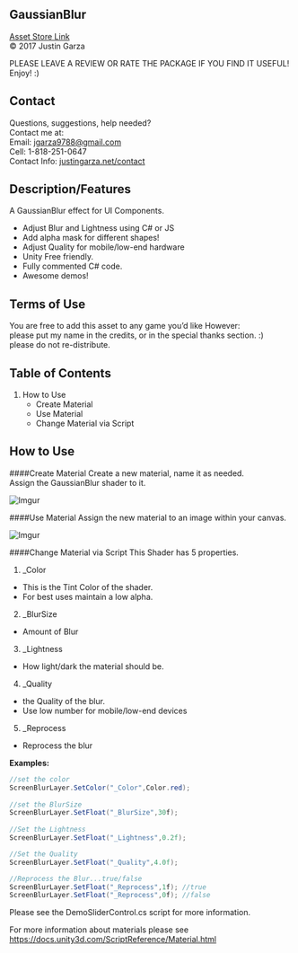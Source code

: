 GaussianBlur
-------------------------------------
[Asset Store Link](http://u3d.as/yJk)  
© 2017 Justin Garza

PLEASE LEAVE A REVIEW OR RATE THE PACKAGE IF YOU FIND IT USEFUL!
Enjoy! :)

Contact  
-------------------------------------
Questions, suggestions, help needed?  
Contact me at:  
Email: jgarza9788@gmail.com  
Cell: 1-818-251-0647  
Contact Info: [justingarza.net/contact](http://justingarza.net/contact/)
  
Description/Features
-------------------------------------
A GaussianBlur effect for UI Components.* Adjust Blur and Lightness using C# or JS
* Add alpha mask for different shapes!
* Adjust Quality for mobile/low-end hardware* Unity Free friendly.
* Fully commented C# code.
* Awesome demos!
Terms of Use
-------------------------------------
You are free to add this asset to any game you’d like
However:  
please put my name in the credits, or in the special thanks section. :)  
please do not re-distribute.  

Table of Contents 
-------------------------------------
1. How to Use
	* Create Material
	* Use Material
	* Change Material via Script
  
How to Use
-------------------------------------
####Create Material
Create a new material, name it as needed.  
Assign the GaussianBlur shader to it.

![Imgur](http://i.imgur.com/FFtSIYl.png)

####Use Material
Assign the new material to an image within your canvas.

![Imgur](http://i.imgur.com/XIshcrM.png)


####Change Material via Script
This Shader has 5 properties.  

1. _Color  
 * This is the Tint Color of the shader.
 * For best uses maintain a low alpha.  
2. _BlurSize  
 * Amount of Blur
3. _Lightness  
 * How light/dark the material should be.
4. _Quality  
 * the Quality of the blur.
 * Use low number for mobile/low-end devices
5. _Reprocess
 * Reprocess the blur



**Examples:**

~~~cs  
//set the color
ScreenBlurLayer.SetColor("_Color",Color.red);
        
//set the BlurSize
ScreenBlurLayer.SetFloat("_BlurSize",30f);
     
//Set the Lightness   
ScreenBlurLayer.SetFloat("_Lightness",0.2f);

//Set the Quality
ScreenBlurLayer.SetFloat("_Quality",4.0f);

//Reprocess the Blur...true/false
ScreenBlurLayer.SetFloat("_Reprocess",1f); //true
ScreenBlurLayer.SetFloat("_Reprocess",0f); //false
~~~
 

Please see the DemoSliderControl.cs script for more information.

For more information about materials please see
https://docs.unity3d.com/ScriptReference/Material.html


